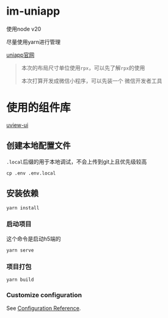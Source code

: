# im-uniapp

使用node v20

尽量使用yarn进行管理

[uniapp官网](https://zh.uniapp.dcloud.io/quickstart.html)

> 本次的布局尺寸单位使用`rpx`，可以先了解`rpx`的使用
>
> 本次打算开发成微信小程序，可以先装一个 微信开发者工具



# 使用的组件库

[uview-ui](https://www.uviewui.com/components/npmSetting.html)

## 创建本地配置文件
`.local`后缀的用于本地调试，不会上传到git上且优先级较高
```shell
cp .env .env.local
```

## 安装依赖
```shell
yarn install
```

### 启动项目

这个命令是启动h5端的

```shell
yarn serve
```

### 项目打包
```shell
yarn build
```



### Customize configuration

See [Configuration Reference](https://cli.vuejs.org/config/).

